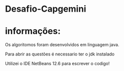 # Desafio-Capgemini
# informações:

Os algoritomos foram desenvolvidos em linguagem java.

Para abrir as questões é necessario ter o jdk instalado

Utilizei o IDE NetBeans 12.6 para escrever o codigo! 


